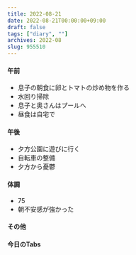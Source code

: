 ```yaml
---
title: 2022-08-21
date: 2022-08-21T00:00:00+09:00
draft: false
tags: ["diary", ""]
archives: 2022-08
slug: 955510
---
```

#### 午前
- 息子の朝食に卵とトマトの炒め物を作る
- 水回り掃除
- 息子と奥さんはプールへ
- 昼食は自宅で
#### 午後
- 夕方公園に遊びに行く
- 自転車の整備
- 夕方から憂鬱
#### 体調
- 75
- 朝不安感が強かった
#### その他
#### 今日のTabs